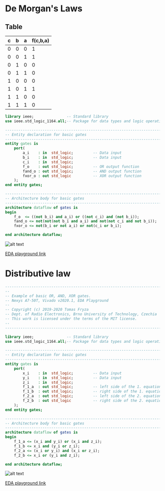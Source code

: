 # De Morgan's Laws

## Table

c | b | a | f(c,b,a)
------------ | ------------- | ------------- | -------------
0 | 0 | 0 | 1
0 | 0 | 1 | 1
0 | 1 | 0 | 0
0 | 1 | 1 | 0
1 | 0 | 0 | 0
1 | 0 | 1 | 1
1 | 1 | 0 | 0
1 | 1 | 1 | 0

 
``` vhdl
library ieee;               -- Standard library
use ieee.std_logic_1164.all;-- Package for data types and logic operations

------------------------------------------------------------------------
-- Entity declaration for basic gates
------------------------------------------------------------------------
entity gates is
    port(
        a_i    : in  std_logic;         -- Data input
        b_i    : in  std_logic;         -- Data input
        c_i    : in  std_logic;
        f_o    : out std_logic;         -- OR output function
        fand_o : out std_logic;         -- AND output function
        fxor_o : out std_logic          -- XOR output function
    );
end entity gates;

------------------------------------------------------------------------
-- Architecture body for basic gates
------------------------------------------------------------------------
architecture dataflow of gates is
begin
    f_o  <= ((not b_i) and a_i) or ((not c_i) and (not b_i));
    fand_o <= not(not(not b_i and a_i) and not(not c_i and not b_i));
    fxor_o <= not(b_i or not a_i) or not(c_i or b_i);

end architecture dataflow;
```

![alt text](Digital-electronics-1/Labs/01-gates/Screenshots/DeMorgan.png)

[EDA playground link](https://www.edaplayground.com/x/8LxB)


# Distributive law


``` vhdl
------------------------------------------------------------------------
--
-- Example of basic OR, AND, XOR gates.
-- Nexys A7-50T, Vivado v2020.1, EDA Playground
--
-- Copyright (c) 2019-2020 Tomas Fryza
-- Dept. of Radio Electronics, Brno University of Technology, Czechia
-- This work is licensed under the terms of the MIT license.
--
------------------------------------------------------------------------

library ieee;               -- Standard library
use ieee.std_logic_1164.all;-- Package for data types and logic operations

------------------------------------------------------------------------
-- Entity declaration for basic gates
------------------------------------------------------------------------
entity gates is
    port(
        x_i    : in  std_logic;         -- Data input
        y_i    : in  std_logic;         -- Data input
        z_i    : in  std_logic;
        f_1_a  : out std_logic;         -- left side of the 1. equation
        f_1_b  : out std_logic;         -- right side of the 1. equation
        f_2_a  : out std_logic;         -- left side of the 2. equation
        f_2_b  : out std_logic			-- right side of the 2. equation
    );
end entity gates;

------------------------------------------------------------------------
-- Architecture body for basic gates
------------------------------------------------------------------------
architecture dataflow of gates is
begin
    f_1_a <= (x_i and y_i) or (x_i and z_i);
    f_1_b <= x_i and (y_i or z_i);
    f_2_a <= (x_i or y_i) and (x_i or z_i);
    f_2_b <= x_i or (y_i and z_i);

end architecture dataflow;
```
![alt text](Digital-electronics-1/Labs/01-gates/Screenshots/Distrib.png)

[EDA playground link](https://www.edaplayground.com/x/TCJ6)



